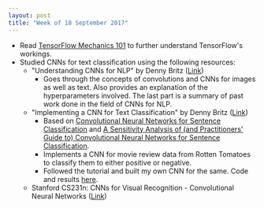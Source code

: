 ```yaml
---
layout: post
title: "Week of 18 September 2017"
---
```


- Read [TensorFlow Mechanics 101](https://www.tensorflow.org/get_started/mnist/mechanics) to further understand TensorFlow's workings.
- Studied CNNs for text classification using the following resources:
  - "Understanding CNNs for NLP" by Denny Britz ([Link](http://www.wildml.com/2015/11/understanding-convolutional-neural-networks-for-nlp/))
    - Goes through the concepts of convolutions and CNNs for images as well as text. Also provides an explanation of the hyperparameters involved. The last part is a summary of past work done in the field of CNNs for NLP.
  - "Implementing a CNN for Text Classification" by Denny Britz ([Link](http://www.wildml.com/2015/12/implementing-a-cnn-for-text-classification-in-tensorflow/))
    - Based on [Convolutional Neural Networks for Sentence Classification](https://arxiv.org/abs/1408.5882) and [A Sensitivity Analysis of (and Practitioners' Guide to) Convolutional Neural Networks for Sentence Classification](https://arxiv.org/abs/1510.03820).
    - Implements a CNN for movie review data from Rotten Tomatoes to classify them to either positive or negative.
    - Followed the tutorial and built my own CNN for the same. Code and results [here](https://github.com/SuyashLakhotia/CNN-Rotten-Tomatoes).
  - Stanford CS231n: CNNs for Visual Recognition - Convolutional Neural Networks ([Link](http://cs231n.github.io/convolutional-networks/))
